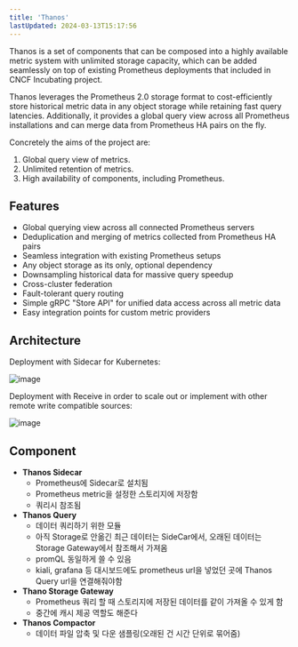```yaml
---
title: 'Thanos'
lastUpdated: 2024-03-13T15:17:56
---
```


Thanos is a set of components that can be composed into a highly available metric system with unlimited storage capacity, which can be added seamlessly on top of existing Prometheus deployments that included in CNCF Incubating project.

Thanos leverages the Prometheus 2.0 storage format to cost-efficiently store historical metric data in any object storage while retaining fast query latencies. Additionally, it provides a global query view across all Prometheus installations and can merge data from Prometheus HA pairs on the fly.

Concretely the aims of the project are:

1. Global query view of metrics.
2. Unlimited retention of metrics.
3. High availability of components, including Prometheus.

## Features

- Global querying view across all connected Prometheus servers
- Deduplication and merging of metrics collected from Prometheus HA pairs
- Seamless integration with existing Prometheus setups
- Any object storage as its only, optional dependency
- Downsampling historical data for massive query speedup
- Cross-cluster federation
- Fault-tolerant query routing
- Simple gRPC "Store API" for unified data access across all metric data
- Easy integration points for custom metric providers

## Architecture

Deployment with Sidecar for Kubernetes:

![image](https://github.com/rlaisqls/TIL/assets/81006587/cad6a570-e180-40cd-b161-11af7b0e6543)

Deployment with Receive in order to scale out or implement with other remote write compatible sources:

![image](https://github.com/rlaisqls/TIL/assets/81006587/aef440a3-a1e7-43f3-9faa-1acf22603a41)

## Component

- **Thanos Sidecar**
  - Prometheus에 Sidecar로 설치됨
  - Prometheus metric을 설정한 스토리지에 저장함
  - 쿼리시 참조됨
- **Thanos Query**
  - 데이터 쿼리하기 위한 모듈
  - 아직 Storage로 안옮긴 최근 데이터는 SideCar에서, 오래된 데이터는 Storage Gateway에서 참조해서 가져옴
  - promQL 동일하게 쓸 수 있음
  - kiali, grafana 등 대시보드에도 prometheus url을 넣었던 곳에 Thanos Query url을 연결해줘야함
- **Thano Storage Gateway**
  - Prometheus 쿼리 할 때 스토리지에 저장된 데이터를 같이 가져올 수 있게 함
  - 중간에 캐시 제공 역할도 해준다
- **Thanos Compactor**
  - 데이터 파일 압축 및 다운 샘플링(오래된 건 시간 단위로 묶어줌)
